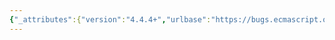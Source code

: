 ```yaml
---
{"_attributes":{"version":"4.4.4+","urlbase":"https://bugs.ecmascript.org/","maintainer":"dherman@mozilla.com"},"bug":{"bug_id":3834,"creation_ts":"2015-02-11 17:02:00 -0800","short_desc":"chapter 22: misc editorial","delta_ts":"2015-02-12 12:17:38 -0800","product":"Draft for 6th Edition","component":"editorial issue","version":"Rev 32: February 2, 2015 Draft","rep_platform":"All","op_sys":"All","bug_status":"RESOLVED","resolution":"FIXED","priority":"Normal","bug_severity":"normal","everconfirmed":true,"reporter":{"uid":"jmdyck","name":"Michael Dyck"},"assigned_to":{"uid":"allen","name":"Allen Wirfs-Brock"},"long_desc":[{"commentid":12326,"comment_count":0,"who":{"uid":"jmdyck","name":"Michael Dyck"},"bug_when":"2015-02-11 17:02:30 -0800","thetext":"----------------------------------------\nIn 22.1.2.5 \"get Array [ @@species ]\":\n\n{1}\n22.1.2.5 / step 1:\nReturn *this*.\n\n    s|*this*|the *this* value|\n\n----------------------------------------\nIn 22.1.3.1 \"Array.prototype.concat ( ...arguments )\":\n\n{2}\n22.1.3.1 / step 7.d.iv:\nIf /n/ + /len/+ > 2^53-1, throw a *TypeError* exception.\n\n    Delete \"+\" after \"len\"\n\n----------------------------------------\nIn 22.1.5.2.1 \"%ArrayIteratorPrototype%.next( )\":\n\n{3}\n22.1.5.2.1 / step 12:\nIf /itemKind/ is \"key\", CreateIterResultObject(/index/, *false*).\n\n    Insert \"return\"\n\n{4}\n22.1.5.2.1 / step 17.a:\nAssert /itemKind/ is \"key+value\".\n\n    After \"Assert\", insert colon\n\n----------------------------------------\nIn 22.2.1.1 \"%TypedArray% ( length )\":\n\n{5}\n22.2.1.1 / preamble:\nThis description applies only if the %TypedArray% function is called and the\nType of the first argument is not Object.\n\n    After \"called\", insert \"with at least one argument\"\n\n----------------------------------------\nIn 22.2.1.1.1 \"Runtime Semantics: AllocateTypedArray (newTarget, length )\":\n\n{6}\n22.2.1.1.1 / preamble:\nThe abstract operation AllocateTypedArray with argument /newTarget/ and optional\nargument /length/ is used to validate and create an instance of a TypedArray\nconstructor. If the /length/ argument ...\n\n    Both occurrences of \"length\" are in (italic) sans, should be (italic) serif.\n\n----------------------------------------\nIn 22.2.1.2 \"%TypedArray% ( typedArray )\":\n\n{7}\n22.2.1.2 / para 2:\n%TypedArray%called with argument /typedArray/ performs the following steps:\n\n    Insert space before \"called\"\n\n----------------------------------------\nIn 22.2.1.3 \"%TypedArray% ( object )\":\n\n{8}\n22.2.1.3 / preamble:\nThis description applies only if the %TypedArray% function is called with at\nleast one argument and the Type of first argument is Object ...\n\n    Insert \"the\" before \"first\"\n\n----------------------------------------\nIn 22.2.2.1 \"%TypedArray%.from ( source [ , mapfn [ , thisArg ] ] )\":\n\n{9}\n22.2.2.1 / note:\nNOTE The from function is an intentionally generic factory method; it does not\nrequire that its *this* value be a Typed Array constructor. ...\n\n    s|Typed Array|TypedArray|\n\n----------------------------------------\nIn 22.2.2.1.1 \"Runtime Semantics: TypedArrayFrom(...)\":\n\n{10}\n22.2.2.1.1 / step 3:\nAssert: Type(/mapfn/) is either a callable Object or Undefined.\n\n    Type(x) doesn't yield 'a callable Object', the closest it gets is 'Object'.\n\n----------------------------------------\nIn 22.2.2.2 \"%TypedArray%.of ( ...items )\":\n\n{11}\n22.2.2.2 / step 8.c:\nLet /status/ be Put(/newObj/,/Pk/, /kValue/. *true*).\n\n    Insert a space after first comma.\n    Change dot (after /kValue/) to comma\n\n----------------------------------------\nIn 22.2.2.4 \"get %TypedArray% [ @@species ]\":\n\n{12}\n22.2.2.4 / step 1:\nReturn *this*.\n\n    s|*this*|the *this* value|\n\n----------------------------------------\nIn 22.2.3.23 \"%TypedArray%.prototype.slice ( start, end )\":\n\n{13}\n22.2.3.23 / step 15:\nLet /A/ AllocateTypedArray(/C/, /count/).\n\n    After \"A\", insert \"be\"\n\n----------------------------------------\nIn 22.2.3.25 \"%TypedArray%.prototype.sort ( comparefn )\":\n\n{14}\n22.2.3.25 / para 5:\nThe Typed Array SortCompare abstract operation is called with two arguments\n/x/ and /y/, the following steps are taken:\n\n    s|Typed Array|TypedArray|\n    Start the sentence with \"When\"?\n\n----------------------------------------\nIn 22.2.4.1 \"TypedArray( ... argumentsList)\":\n\n{15}\n22.2.4.1 / step 5:\nIf IsConstructor (/constructor/) is *false*, throw a *TypeError* exception.\n\n    'constructor' is not defined. Change to 'super'\n\nXXXXXXXXXXXXXXXXXXXXXXXXXXXXXXXXXXXXXXXXXXXXXXXXXXXXXXXXXXXXXXXXXXXXXXXXXXXXXXXX"},{"commentid":12339,"comment_count":1,"who":{"uid":"allen","name":"Allen Wirfs-Brock"},"bug_when":"2015-02-11 17:50:50 -0800","thetext":"fixed in rev33 editor's draft"},{"commentid":12427,"comment_count":2,"who":{"uid":"allen","name":"Allen Wirfs-Brock"},"bug_when":"2015-02-12 12:17:38 -0800","thetext":"fixed in rev33"}]}}
---
```

